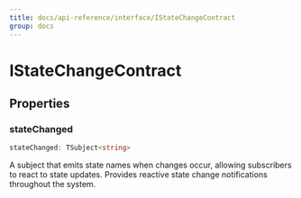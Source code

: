 ```yaml
---
title: docs/api-reference/interface/IStateChangeContract
group: docs
---
```


# IStateChangeContract

## Properties

### stateChanged

```ts
stateChanged: TSubject<string>
```

A subject that emits state names when changes occur, allowing subscribers to react to state updates.
Provides reactive state change notifications throughout the system.
